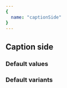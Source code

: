 ```yaml
---
{
  name: "captionSide"
}
---
```


## Caption side

### Default values
<!-- defaults.values.start -->
<!-- defaults.values.end -->


### Default variants
<!-- defaults.variants.start -->
<!-- defaults.variants.end -->
